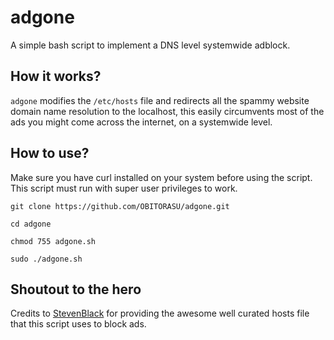 # adgone
A simple bash script to implement a DNS level systemwide adblock.

## How it works?
```adgone``` modifies the ```/etc/hosts``` file and redirects all the spammy website domain name resolution to the localhost, this easily circumvents most of the ads you might come across the internet, on a systemwide level.

## How to use?
Make sure you have curl installed on your system before using the script.
This script must run with super user privileges to work.

```
git clone https://github.com/OBITORASU/adgone.git

cd adgone 

chmod 755 adgone.sh

sudo ./adgone.sh 
```
## Shoutout to the hero

Credits to [StevenBlack](https://github.com/StevenBlack/hosts) for providing the awesome well curated hosts file that this script uses to block ads.
